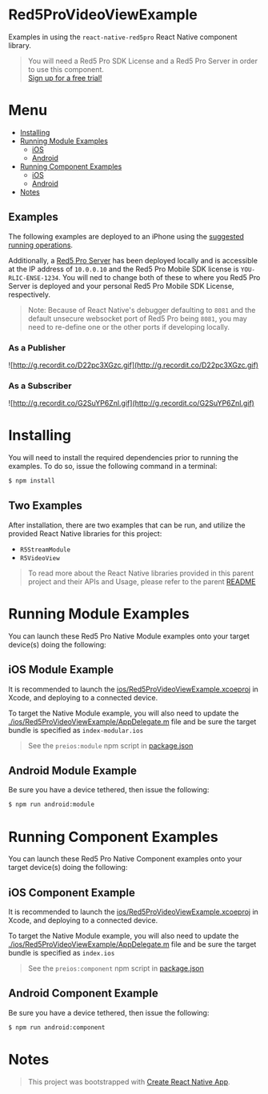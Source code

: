 # Red5ProVideoViewExample

Examples in using the `react-native-red5pro` React Native component library.

> You will need a Red5 Pro SDK License and a Red5 Pro Server in order to use this component.  
[Sign up for a free trial!](https://account.red5pro.com/register)

# Menu

* [Installing](#installing)
* [Running Module Examples](#running-module-examples)
  * [iOS](#ios-module-example)
  * [Android](#android-module-example)
* [Running Component Examples](#running-component-examples)
  * [iOS](#ios-compoent-example)
  * [Android](#android-component-example)
* [Notes](#notes)

## Examples

The following examples are deployed to an iPhone using the [suggested running operations](#running).

Additionally, a [Red5 Pro Server](https://red5pro.com) has been deployed locally and is accessible at the IP address of `10.0.0.10` and the Red5 Pro Mobile SDK license is `YOU-RLIC-ENSE-1234`. You will ned to change both of these to where you Red5 Pro Server is deployed and your personal Red5 Pro Mobile SDK License, respectively.

> Note: Because of React Native's debugger defaulting to `8081` and the default unsecure websocket port of Red5 Pro being `8081`, you may need to re-define one or the other ports if developing locally.

### As a Publisher
![http://g.recordit.co/D22pc3XGzc.gif](http://g.recordit.co/D22pc3XGzc.gif)

### As a Subscriber
![http://g.recordit.co/G2SuYP6Znl.gif](http://g.recordit.co/G2SuYP6Znl.gif)

# Installing

You will need to install the required dependencies prior to running the examples. To do so, issue the following command in a terminal:

```sh
$ npm install
```

## Two Examples

After installation, there are two examples that can be run, and utilize the provided React Native libraries for this project:

* `R5StreamModule`
* `R5VideoView`

> To read more about the React Native libraries provided in this parent project and their APIs and Usage, please refer to the parent [README](../README.md)

# Running Module Examples

You can launch these Red5 Pro Native Module examples onto your target device(s) doing the following:

## iOS Module Example

It is recommended to launch the [ios/Red5ProVideoViewExample.xcoeproj](ios/Red5ProVideoViewExample.xcoeproj) in Xcode, and deploying to a connected device.

To target the Native Module example, you will also need to update the [./ios/Red5ProVideoViewExample/AppDelegate.m](./ios/Red5ProVideoViewExample/AppDelegate.m) file and be sure the target bundle is specified as `index-modular.ios`

> See the `preios:module` npm script in [package.json](package.json)

## Android Module Example

Be sure you have a device tethered, then issue the following:

```sh
$ npm run android:module
```

# Running Component Examples

You can launch these Red5 Pro Native Component examples onto your target device(s) doing the following:

## iOS Component Example

It is recommended to launch the [ios/Red5ProVideoViewExample.xcoeproj](ios/Red5ProVideoViewExample.xcoeproj) in Xcode, and deploying to a connected device.

To target the Native Module example, you will also need to update the [./ios/Red5ProVideoViewExample/AppDelegate.m](./ios/Red5ProVideoViewExample/AppDelegate.m) file and be sure the target bundle is specified as `index.ios`

> See the `preios:component` npm script in [package.json](package.json)

## Android Component Example

Be sure you have a device tethered, then issue the following:

```sh
$ npm run android:component
```

# Notes

> This project was bootstrapped with [Create React Native App](https://github.com/react-community/create-react-native-app).
